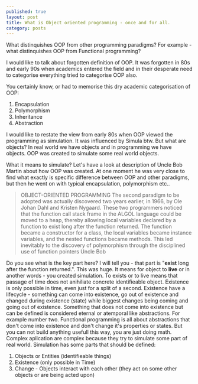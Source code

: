 ```yaml
---
published: true
layout: post
title: What is Object oriented programming - once and for all.
category: posts
---
```


What distinquishes OOP from other programming paradigms? For example - what distinquishes OOP from Functional programming?

I would like to talk about forgotten definition of OOP. It was forgotten in 80s and early 90s when academics entered the field and in their desperate need to categorise everything tried to categorise OOP also. 

You certainly know, or had to memorise this dry academic categorisation of OOP:

1. Encapsulation
2. Polymorphism
3. Inheritance
4. Abstraction

I would like to restate the view from early 80s when OOP viewed the programming as simulation. It was influenced by Simula btw. 
But what are objects? In real world we have objects and in programming we have objects. OOP was created to simulate some real world objects.

What it means to simulate? Let's have a look at description of Uncle Bob Martin about how OOP was created. At one moment he was very close to find what exactly is specific difference between OOP and other paradigms, but then he went on with typical encapsulation, polymorphism etc..

>OBJECT-ORIENTED PROGRAMMING
>The second paradigm to be adopted was actually discovered two years earlier, in 1966,
>by Ole Johan Dahl and Kristen Nygaard. These two programmers noticed that the
>function call stack frame in the ALGOL language could be moved to a heap, thereby
>allowing local variables declared by a function to exist long after the function returned.
>The function became a constructor for a class, the local variables became instance
>variables, and the nested functions became methods. This led inevitably to the discovery
>of polymorphism through the disciplined use of function pointers
> Uncle Bob

Do you see what is the key part here? I will tell you - that part is "**exist** long after the function returned.". This was huge. It means for object to **live** or in another words - you created simulation. To exists or to live means that passage of time does not anihiliate concrete identifieable object. Existence is only possible in time, even just for a split of a second. Existence have a lifecycle - something can come into existence, go out of existence and changed during existence (state) while biggest changes being coming and going out of existence. Something that does not come into existence but can be defined is considered eternal or atemporal like abstractions. For example number two. Functional programming is all about abstractions that don't come into existence and don't change it's properties or states. But you can not build anything usefull this way, you are just doing math. Complex aplication are complex because they try to simulate some part of real world. Simulation has some parts that should be defined:

1. Objects or Entities (identifieable things)
2. Existence (only possible in Time)
3. Change - Objects interact with each other (they act on some other objects or are being acted upon)